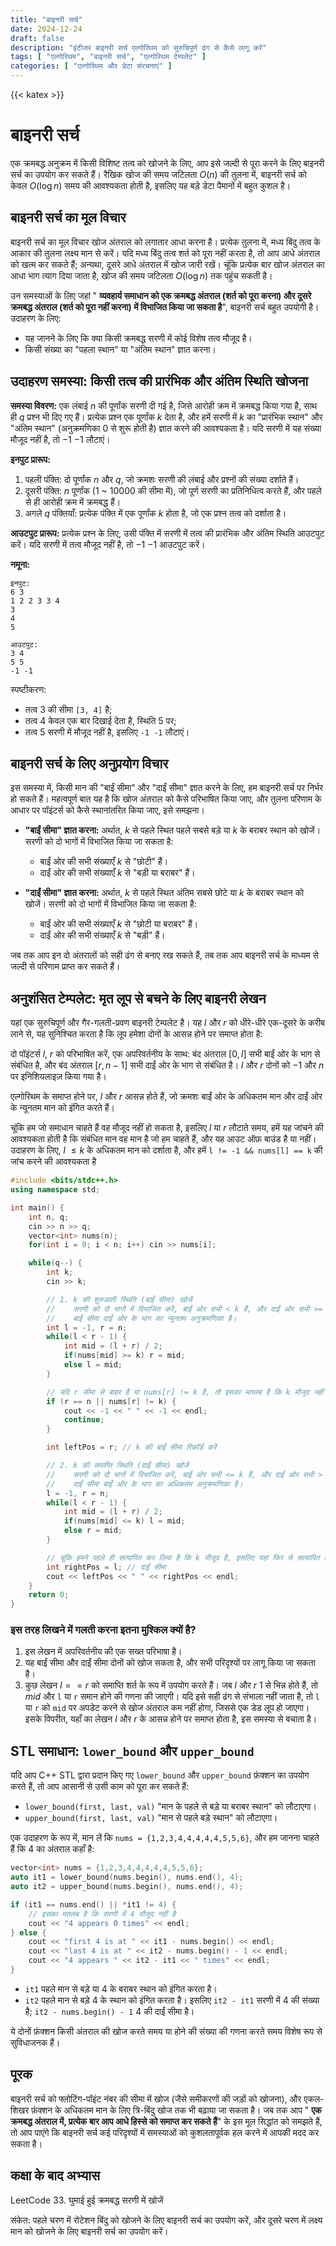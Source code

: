 ```yaml
---
title: "बाइनरी सर्च"
date: 2024-12-24
draft: false
description: "इंटीजर बाइनरी सर्च एल्गोरिथम को सुरुचिपूर्ण ढंग से कैसे लागू करें"
tags: [ "एल्गोरिथम", "बाइनरी सर्च", "एल्गोरिथम टेम्पलेट" ]
categories: [ "एल्गोरिथम और डेटा संरचनाएं" ]
---
```

{{< katex >}}

# बाइनरी सर्च

एक क्रमबद्ध अनुक्रम में किसी विशिष्ट तत्व को खोजने के लिए, आप इसे जल्दी से पूरा करने के लिए बाइनरी सर्च का उपयोग कर सकते हैं। रैखिक खोज की समय जटिलता $O(n)$ की तुलना में, बाइनरी सर्च को केवल $O(\log n)$ समय की आवश्यकता होती है, इसलिए यह बड़े डेटा पैमानों में बहुत कुशल है।

## बाइनरी सर्च का मूल विचार

बाइनरी सर्च का मूल विचार खोज अंतराल को लगातार आधा करना है। प्रत्येक तुलना में, मध्य बिंदु तत्व के आकार की तुलना लक्ष्य मान से करें। यदि मध्य बिंदु तत्व शर्त को पूरा नहीं करता है, तो आप आधे अंतराल को खत्म कर सकते हैं; अन्यथा, दूसरे आधे अंतराल में खोज जारी रखें। चूंकि प्रत्येक बार खोज अंतराल का आधा भाग त्याग दिया जाता है, खोज की समय जटिलता $O(\log n)$ तक पहुंच सकती है।

उन समस्याओं के लिए जहां " **व्यवहार्य समाधान को एक क्रमबद्ध अंतराल (शर्त को पूरा करना) और दूसरे क्रमबद्ध अंतराल (शर्त को पूरा नहीं करना) में विभाजित किया जा सकता है**", बाइनरी सर्च बहुत उपयोगी है। उदाहरण के लिए:

- यह जानने के लिए कि क्या किसी क्रमबद्ध सरणी में कोई विशेष तत्व मौजूद है।
- किसी संख्या का "पहला स्थान" या "अंतिम स्थान" ज्ञात करना।

## उदाहरण समस्या: किसी तत्व की प्रारंभिक और अंतिम स्थिति खोजना

**समस्या विवरण:**
एक लंबाई $n$ की पूर्णांक सरणी दी गई है, जिसे आरोही क्रम में क्रमबद्ध किया गया है, साथ ही $q$ प्रश्न भी दिए गए हैं। प्रत्येक प्रश्न एक पूर्णांक $k$ देता है, और हमें सरणी में $k$ का "प्रारंभिक स्थान" और "अंतिम स्थान" (अनुक्रमणिका 0 से शुरू होती है) ज्ञात करने की आवश्यकता है। यदि सरणी में यह संख्या मौजूद नहीं है, तो $-1$ $-1$ लौटाएं।

**इनपुट प्रारूप:**

1. पहली पंक्ति: दो पूर्णांक $n$ और $q$, जो क्रमशः सरणी की लंबाई और प्रश्नों की संख्या दर्शाते हैं।
2. दूसरी पंक्ति: $n$ पूर्णांक (1 ~ 10000 की सीमा में), जो पूर्ण सरणी का प्रतिनिधित्व करते हैं, और पहले से ही आरोही क्रम में क्रमबद्ध हैं।
3. अगले $q$ पंक्तियाँ: प्रत्येक पंक्ति में एक पूर्णांक $k$ होता है, जो एक प्रश्न तत्व को दर्शाता है।

**आउटपुट प्रारूप:**
प्रत्येक प्रश्न के लिए, उसी पंक्ति में सरणी में तत्व की प्रारंभिक और अंतिम स्थिति आउटपुट करें। यदि सरणी में तत्व मौजूद नहीं है, तो $-1$ $-1$ आउटपुट करें।

**नमूना:**

```
इनपुट:
6 3
1 2 2 3 3 4
3
4
5

आउटपुट:
3 4
5 5
-1 -1
```

स्पष्टीकरण:

- तत्व 3 की सीमा `[3, 4]` है;
- तत्व 4 केवल एक बार दिखाई देता है, स्थिति 5 पर;
- तत्व 5 सरणी में मौजूद नहीं है, इसलिए `-1 -1` लौटाएं।

## बाइनरी सर्च के लिए अनुप्रयोग विचार

इस समस्या में, किसी मान की "बाईं सीमा" और "दाईं सीमा" ज्ञात करने के लिए, हम बाइनरी सर्च पर निर्भर हो सकते हैं। महत्वपूर्ण बात यह है कि खोज अंतराल को कैसे परिभाषित किया जाए, और तुलना परिणाम के आधार पर पॉइंटर्स को कैसे स्थानांतरित किया जाए, इसे समझना।

- **"बाईं सीमा" ज्ञात करना:**
  अर्थात, $k$ से पहले स्थित पहले सबसे बड़े या $k$ के बराबर स्थान को खोजें। सरणी को दो भागों में विभाजित किया जा सकता है:
    - बाईं ओर की सभी संख्याएँ $k$ से "छोटी" हैं।
    - दाईं ओर की सभी संख्याएँ $k$ से "बड़ी या बराबर" हैं।

- **"दाईं सीमा" ज्ञात करना:**
  अर्थात, $k$ से पहले स्थित अंतिम सबसे छोटे या $k$ के बराबर स्थान को खोजें। सरणी को दो भागों में विभाजित किया जा सकता है:
    - बाईं ओर की सभी संख्याएँ $k$ से "छोटी या बराबर" हैं।
    - दाईं ओर की सभी संख्याएँ $k$ से "बड़ी" हैं।

जब तक आप इन दो अंतरालों को सही ढंग से बनाए रख सकते हैं, तब तक आप बाइनरी सर्च के माध्यम से जल्दी से परिणाम प्राप्त कर सकते हैं।

## अनुशंसित टेम्पलेट: मृत लूप से बचने के लिए बाइनरी लेखन

यहां एक सुरुचिपूर्ण और गैर-गलती-प्रवण बाइनरी टेम्पलेट है। यह $l$ और $r$ को धीरे-धीरे एक-दूसरे के करीब लाने से, यह सुनिश्चित करता है कि लूप हमेशा दोनों के आसन्न होने पर समाप्त होता है:

दो पॉइंटर्स $l$, $r$ को परिभाषित करें, एक अपरिवर्तनीय के साथ: बंद अंतराल $[0, l]$ सभी बाईं ओर के भाग से संबंधित है, और बंद अंतराल $[r, n - 1]$ सभी दाईं ओर के भाग से संबंधित है। $l$ और $r$ दोनों को $-1$ और $n$ पर इनिशियलाइज़ किया गया है।

एल्गोरिथम के समाप्त होने पर, $l$ और $r$ आसन्न होते हैं, जो क्रमशः बाईं ओर के अधिकतम मान और दाईं ओर के न्यूनतम मान को इंगित करते हैं।

चूंकि हम जो समाधान चाहते हैं वह मौजूद नहीं हो सकता है, इसलिए $l$ या $r$ लौटाते समय, हमें यह जांचने की आवश्यकता होती है कि संबंधित मान वह मान है जो हम चाहते हैं, और यह आउट ऑफ़ बाउंड है या नहीं।
उदाहरण के लिए, $l$ $\leq k$ के अधिकतम मान को दर्शाता है, और हमें `l != -1 && nums[l] == k` की जांच करने की आवश्यकता है

```cpp
#include <bits/stdc++.h>
using namespace std;

int main() {
    int n, q;
    cin >> n >> q;
    vector<int> nums(n);
    for(int i = 0; i < n; i++) cin >> nums[i];

    while(q--) {
        int k;
        cin >> k;

        // 1. k की शुरुआती स्थिति (बाईं सीमा) खोजें
        //    सरणी को दो भागों में विभाजित करें, बाईं ओर सभी < k हैं, और दाईं ओर सभी >= k हैं।
        //    बाईं सीमा दाईं ओर के भाग का न्यूनतम अनुक्रमणिका है।
        int l = -1, r = n;
        while(l < r - 1) {
            int mid = (l + r) / 2;
            if(nums[mid] >= k) r = mid; 
            else l = mid;
        }

        // यदि r सीमा से बाहर है या nums[r] != k है, तो इसका मतलब है कि k मौजूद नहीं है।
        if (r == n || nums[r] != k) {
            cout << -1 << " " << -1 << endl;
            continue;
        }

        int leftPos = r; // k की बाईं सीमा रिकॉर्ड करें

        // 2. k की समाप्ति स्थिति (दाईं सीमा) खोजें
        //    सरणी को दो भागों में विभाजित करें, बाईं ओर सभी <= k हैं, और दाईं ओर सभी > k हैं।
        //    दाईं सीमा बाईं ओर के भाग का अधिकतम अनुक्रमणिका है।
        l = -1, r = n;
        while(l < r - 1) {
            int mid = (l + r) / 2;
            if(nums[mid] <= k) l = mid;
            else r = mid;
        }

        // चूंकि हमने पहले ही सत्यापित कर लिया है कि k मौजूद है, इसलिए यहां फिर से सत्यापित करने की कोई आवश्यकता नहीं है।
        int rightPos = l; // दाईं सीमा
        cout << leftPos << " " << rightPos << endl;
    }
    return 0;
}
```

### इस तरह लिखने में गलती करना इतना मुश्किल क्यों है?

1. इस लेखन में अपरिवर्तनीय की एक सख्त परिभाषा है।
2. यह बाईं सीमा और दाईं सीमा दोनों को खोज सकता है, और सभी परिदृश्यों पर लागू किया जा सकता है।
3. कुछ लेखन $l == r$ को समाप्ति शर्त के रूप में उपयोग करते हैं। जब $l$ और $r$ 1 से भिन्न होते हैं, तो $mid$ और `l` या `r` समान होने की गणना की जाएगी। यदि इसे सही ढंग से संभाला नहीं जाता है, तो `l` या `r` को `mid` पर अपडेट करने से खोज अंतराल कम नहीं होगा, जिससे एक डेड लूप हो जाएगा। इसके विपरीत, यहाँ का लेखन $l$ और $r$ के आसन्न होने पर समाप्त होता है, इस समस्या से बचाता है।

## STL समाधान: `lower_bound` और `upper_bound`

यदि आप C++ STL द्वारा प्रदान किए गए `lower_bound` और `upper_bound` फ़ंक्शन का उपयोग करते हैं, तो आप आसानी से उसी काम को पूरा कर सकते हैं:

- `lower_bound(first, last, val)` "मान के पहले से बड़े या बराबर स्थान" को लौटाएगा।
- `upper_bound(first, last, val)` "मान से पहले बड़े स्थान" को लौटाएगा।

एक उदाहरण के रूप में, मान लें कि `nums = {1,2,3,4,4,4,4,4,5,5,6}`, और हम जानना चाहते हैं कि 4 का अंतराल कहाँ है:

```cpp
vector<int> nums = {1,2,3,4,4,4,4,4,5,5,6};
auto it1 = lower_bound(nums.begin(), nums.end(), 4);
auto it2 = upper_bound(nums.begin(), nums.end(), 4);

if (it1 == nums.end() || *it1 != 4) {
    // इसका मतलब है कि सरणी में 4 मौजूद नहीं है
    cout << "4 appears 0 times" << endl;
} else {
    cout << "first 4 is at " << it1 - nums.begin() << endl;
    cout << "last 4 is at " << it2 - nums.begin() - 1 << endl;
    cout << "4 appears " << it2 - it1 << " times" << endl;
}
```

- `it1` पहले मान से बड़े या 4 के बराबर स्थान को इंगित करता है।
- `it2` पहले मान से बड़े 4 के स्थान को इंगित करता है।
   इसलिए `it2 - it1` सरणी में 4 की संख्या है; `it2 - nums.begin() - 1` 4 की दाईं सीमा है।

ये दोनों फ़ंक्शन किसी अंतराल की खोज करते समय या होने की संख्या की गणना करते समय विशेष रूप से सुविधाजनक हैं।

## पूरक

बाइनरी सर्च को फ्लोटिंग-पॉइंट नंबर की सीमा में खोज (जैसे समीकरणों की जड़ों को खोजना), और एकल-शिखर फ़ंक्शन के अधिकतम मान के लिए त्रि-बिंदु खोज तक भी बढ़ाया जा सकता है। जब तक आप " **एक क्रमबद्ध अंतराल में, प्रत्येक बार आप आधे हिस्से को समाप्त कर सकते हैं**" के इस मूल सिद्धांत को समझते हैं, तो आप पाएंगे कि बाइनरी सर्च कई परिदृश्यों में समस्याओं को कुशलतापूर्वक हल करने में आपकी मदद कर सकता है।

## कक्षा के बाद अभ्यास

LeetCode 33. घुमाई हुई क्रमबद्ध सरणी में खोजें

संकेत: पहले चरण में रोटेशन बिंदु को खोजने के लिए बाइनरी सर्च का उपयोग करें, और दूसरे चरण में लक्ष्य मान को खोजने के लिए बाइनरी सर्च का उपयोग करें।